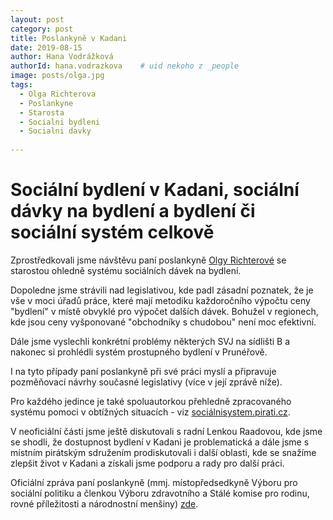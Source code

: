 ```yaml
---
layout: post
category: post
title: Poslankyně v Kadani   
date: 2019-08-15
author: Hana Vodrážková
authorId: hana.vodrazkova    # uid nekoho z _people
image: posts/olga.jpg
tags:
  - Olga Richterova
  - Poslankyne
  - Starosta
  - Socialni bydleni
  - Socialni davky
  
---
```


# Sociální bydlení v Kadani, sociální dávky na bydlení a bydlení či sociální systém celkově 


Zprostředkovali jsme návštěvu paní poslankyně [Olgy Richterové](http://www.olgarichterova.cz/) se starostou ohledně systému sociálních dávek na bydlení.

Dopoledne jsme strávili nad legislativou, kde padl zásadní poznatek, že je vše v moci úřadů práce, které  mají metodiku každoročního výpočtu ceny "bydlení" v místě obvyklé pro výpočet dalších dávek. Bohužel v regionech, kde jsou ceny vyšponované "obchodníky s chudobou" není moc efektivní.

Dále jsme vyslechli konkrétní problémy některých SVJ na sídlišti B a nakonec si prohlédli systém prostupného bydlení v Prunéřově. 

I na tyto případy paní poslankyně při své práci myslí a připravuje pozměňovací návrhy současné legislativy (více v její zprávě níže).

Pro každého jedince je také spoluautorkou přehledně zpracovaného systému pomoci v obtížných situacích - viz [sociálnisystem.pirati.cz](https://socialnisystem.pirati.cz/). 

V neoficiální části jsme ještě diskutovali s radní Lenkou Raadovou, kde jsme se shodli, že dostupnost bydlení v Kadani je problematická a dále jsme s místním pirátským sdružením prodiskutovali i další oblasti, kde se snažíme zlepšit život v Kadani a získali jsme podporu a rady pro další práci.

Oficiální zpráva paní poslankyně (mmj. místopředsedkyně Výboru pro sociální politiku a členkou Výboru zdravotního a Stálé komise pro rodinu, rovné příležitosti a národnostní menšiny) [zde](https://www.pirati.cz/tiskove-zpravy/olga-richterova-v-kadani.html).
